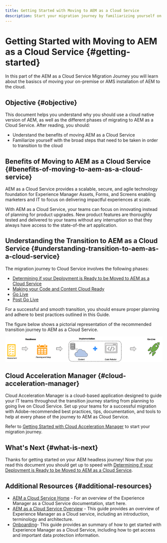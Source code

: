 ```yaml
---
title: Getting Started with Moving to AEM as a Cloud Service
description: Start your migration journey by familiarizing yourself on the basics of moving to AEM as a Cloud Service
---
```

# Getting Started with Moving to AEM as a Cloud Service {#getting-started}

In this part of the AEM as a Cloud Service Migration Journey you will learn about the basiscs of moving your on-premise or AMS installation of AEM to the cloud.

## Objective {#objective}

This document helps you understand why you should use a cloud native version of AEM, as well as the different phases of migrating to AEM as a Cloud Service. After reading, you should:

* Understand the benefits of moving AEM as a Cloud Service
* Familiarize yourself with the broad steps that need to be taken in order to transition to the cloud

## Benefits of Moving to AEM as a Cloud Service {#benefits-of-moving-to-aem-as-a-cloud-service}

AEM as a Cloud Service provides a scalable, secure, and agile technology foundation for Experience Manager Assets, Forms, and Screens enabling marketers and IT to focus on delivering impactful experiences at scale.

With AEM as a Cloud Service, your teams can focus on innovating instead of planning for product upgrades. New product features are thoroughly tested and delivered to your teams without any interruption so that they always have access to the state-of-the art application.

## Understanding the Transition to AEM as a Cloud Service {#understanding-transition-to-aem-as-a-cloud-service}

The migration journey to Cloud Service involves the following phases:

* [Determining if your Deployment is Ready to be Moved to AEM as a Cloud Service](/help/journey-migration/readiness.md)
* [Making your Code and Content Cloud Ready](/help/journey-migration/making-your-code-and-content-cloud-ready.md)
* [Go Live](https://experienceleague.adobe.com/docs/experience-manager-cloud-service/moving/phases/migration-go-live.html?lang=en)
* [Post Go Live](https://experienceleague.adobe.com/docs/experience-manager-cloud-service/moving/phases/migration-post-go-live.html?lang=en)

For a successful and smooth transition, you should ensure proper planning and adhere to best practices outlined in this Guide.

The figure below shows a pictorial representation of the recommended transition journey to AEM as a Cloud Service.

![image](/help/move-to-cloud-service/assets/move-aemcloud-process.png)


## Cloud Acceleration Manager {#cloud-acceleration-manager}

<!-- Alexandru: Temporarily comment this out. See if any contextual linking can be applied to the new journey structure.

>[!CONTEXTUALHELP]
>id="aemcloud_cam_overview"
>title="About Cloud Acceleration Manager"
>abstract="Cloud Acceleration Manager is a cloud-based application designed to guide your IT teams throughout the transition journey starting from planning to going live on Cloud Service."
>additional-url="https://experienceleague.adobe.com/docs/experience-manager-cloud-service/moving/home.html#aem-moving-to-aem-guide" text="Moving to AEM as a Cloud Service"
>additional-url="https://experienceleague.adobe.com/docs/experience-manager-cloud-service/sites/sites-cloud-changes.html" text="Notable Changes to AEM Sites as a Cloud Service" -->

Cloud Acceleration Manager is a cloud-based application designed to guide your IT teams throughout the transition journey starting from planning to going live on Cloud Service. Set up your teams for a successful migration with Adobe-recommended best practices, tips, documentation, and tools to help at every phase of the journey to AEM as Cloud Service.

Refer to [Getting Started with Cloud Acceleration Manager](https://experienceleague.adobe.com/docs/experience-manager-cloud-service/moving/cloud-acceleration-manager/using-cam/getting-started-cam.html?lang=en) to start your migration journey. 

## What's Next {#what-is-next}

Thanks for getting started on your AEM headless journey! Now that you read this document you should get up to speed with [Determining if your Deployment is Ready to be Moved to AEM as a Cloud Service](/help/journey-migration/readiness.md).

## Additional Resources {#additional-resources}

* [AEM a Cloud Service Home](/help/landing/home.md) - For an overview of the Experience Manager as a Cloud Service documentation, start here.
* [AEM as a Cloud Service Overview](/help/overview/home.md) - This guide provides an overview of Experience Manager as a Cloud service, including an introduction, terminology and architecture.
* [Onboarding](/help/onboarding/home.md)- This guide provides an summary of how to get started with Experience Manager as a Cloud Service, including how to get access and important data protection information.